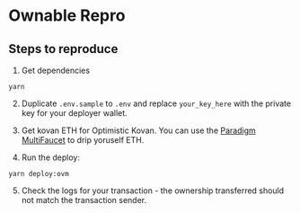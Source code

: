 # Ownable Repro

## Steps to reproduce

1. Get dependencies

```
yarn
```

2. Duplicate `.env.sample` to `.env` and replace `your_key_here` with the private key for your deployer wallet.

3. Get kovan ETH for Optimistic Kovan. You can use the [Paradigm MultiFaucet](https://faucet.paradigm.xyz) to drip yoruself ETH.

4. Run the deploy:

```
yarn deploy:ovm
```

5. Check the logs for your transaction - the ownership transferred should not match the transaction sender.
